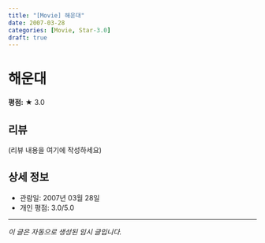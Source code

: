 ```yaml
---
title: "[Movie] 해운대"
date: 2007-03-28
categories: [Movie, Star-3.0]
draft: true
---
```


# 해운대

**평점:** ★ 3.0

## 리뷰

(리뷰 내용을 여기에 작성하세요)

## 상세 정보

- 관람일: 2007년 03월 28일
- 개인 평점: 3.0/5.0

---

*이 글은 자동으로 생성된 임시 글입니다.*
